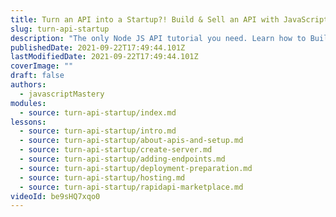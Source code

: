 ```yaml
---
title: Turn an API into a Startup?! Build & Sell an API with JavaScript
slug: turn-api-startup
description: "The only Node JS API tutorial you need. Learn how to Build and Deploy your own fully custom JavaScript API with Node and Express from scratch. Once you've learned that, I'll teach you how to put it on a platform called RapidAPI, set the pricing tiers, start selling, and finally, build a business around it."
publishedDate: 2021-09-22T17:49:44.101Z
lastModifiedDate: 2021-09-22T17:49:44.101Z
coverImage: ""
draft: false
authors:
  - javascriptMastery
modules:
  - source: turn-api-startup/index.md
lessons:
  - source: turn-api-startup/intro.md
  - source: turn-api-startup/about-apis-and-setup.md
  - source: turn-api-startup/create-server.md
  - source: turn-api-startup/adding-endpoints.md
  - source: turn-api-startup/deployment-preparation.md
  - source: turn-api-startup/hosting.md
  - source: turn-api-startup/rapidapi-marketplace.md
videoId: be9sHQ7xqo0
---
```

